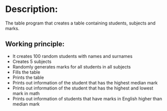 # Description:
  The table program that creates a table containing students, subjects and marks.

## Working principle:
   - It creates 100 random students with names and surnames
   - Creates 5 subjects
   - Randomly generates marks for all students in all subjects
   - Fills the table
   - Prints the table
   - Prints out information of the student that has the highest median mark
   - Prints out information of the student that has the highest and lowest mark in math
   - Prints out information of students that have marks in English higher than median mark
